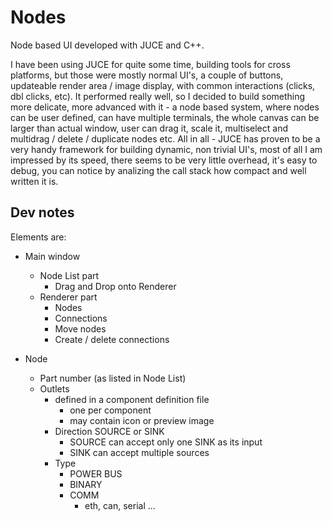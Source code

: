 # Nodes 

Node based UI developed with JUCE and C++.


I have been using JUCE for quite some time, building tools for cross platforms, but those were mostly normal UI's, a couple of buttons, updateable render area / image display, with common interactions (clicks, dbl clicks, etc). It performed really well, so I decided to build something more delicate, more advanced with it - a node based system, where nodes can be user defined, can have multiple terminals, the whole canvas can be larger than actual window, user can drag it, scale it, multiselect and multidrag / delete / duplicate nodes etc. All in all - JUCE has proven to be a very handy framework for building dynamic, non trivial UI's, most of all I am impressed by its speed, there seems to be very little overhead, it's easy to debug, you can notice by analizing the call stack how compact and well written it is. 



## Dev notes

Elements are:

* Main window
    * Node List part
        * Drag and Drop onto Renderer 
    * Renderer part
        * Nodes
        * Connections
        * Move nodes
        * Create / delete connections
        
        
* Node
    * Part number (as listed in Node List)
    * Outlets  
        * defined in a component definition file
            * one per component
            * may contain icon or preview image
        * Direction SOURCE or SINK
            * SOURCE can accept only one SINK as its input
            * SINK can accept multiple sources
        * Type 
            * POWER BUS
            * BINARY
            * COMM
                * eth, can, serial ...
                
        

